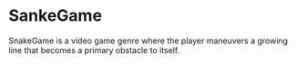 # SankeGame
SnakeGame is a video game genre where the player maneuvers a growing line that becomes a primary obstacle to itself.
